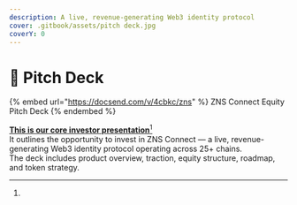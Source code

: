 ```yaml
---
description: A live, revenue-generating Web3 identity protocol
cover: .gitbook/assets/pitch deck.jpg
coverY: 0
---
```


# 📗 Pitch Deck

{% embed url="https://docsend.com/v/4cbkc/zns" %}
ZNS Connect Equity Pitch Deck
{% endembed %}

[**This is our core investor presentation**](#user-content-fn-1)[^1]\
It outlines the opportunity to invest in ZNS Connect — a live, revenue-generating Web3 identity protocol operating across 25+ chains.\
The deck includes product overview, traction, equity structure, roadmap, and token strategy.

[^1]: 
